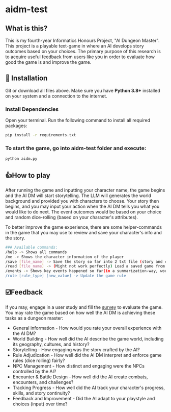 # aidm-test

## What is this?

This is my fourth-year Informatics Honours Project, "AI Dungeon Master". This project is a playable text-game in where an AI develops story outcomes based on your choices. The primary purpose of this research is to acquire useful feedback from users like you in order to evaluate how good the game is and improve the game.

## 📌 Installation

Git or download all files above. Make sure you have **Python 3.8+** installed on your system and a connection to the internet.

### Install Dependencies
Open your terminal. Run the following command to install all required packages:
```sh
pip install -r requirements.txt
```

### To start the game, go into aidm-test folder and execute:
```sh
python aidm.py
```

## 👍How to play
After running the game and inputting your character name, the game begins and the AI DM will start storytelling. The LLM will generates the world background and provided you with characters to choose. Your story then begins, and you may input your action when the AI DM tells you what you would like to do next. The event outcomes would be based on your choice and random dice-rolling (based on your character's attributes).

To better improve the game experience, there are some helper-commands in the game that you may use to review and save your character's info and the story. 
```sh
### Available commands:
/help -> Shows all commands
/me -> Shows the character information of the player
/save [file_name] -> Save the story so far into 2 txt file (story and character info).
/read [file_name] -> (Might not work perfectly) Load a saved game from 2 txt file (story and character info). 
/events -> Shows key events happened so far(in a summarization-way, would be usful for those who don't want to read a tons of paragraphs and want to get             a brief idea of what happened)
/rule [rule_type] [new_value] -> Update the game rule
```

## ☑️Feedback
If you may, engage in a user study and fill the [survey](https://forms.office.com/e/d8gfynZGD7) to evaluate the game. You may rate the game based on how well the AI DM is achieving these tasks as a dungeon master:
  - General information - How would you rate your overall experience with the AI DM?
  - World Building - How well did the AI describe the game world, including its geography, cultures, and history?
  - Storytelling - How engaging was the story crafted by the AI?
  - Rule Adjudication - How well did the AI DM interpret and enforce game rules (dice rolling) fairly?
  - NPC Management - How distinct and engaging were the NPCs controlled by the AI?
  - Encounter & Battle Design - How well did the AI create combats, encounters, and challenges?
  - Tracking Progress - How well did the AI track your character's progress, skills, and story continuity?
  - Feedback and Improvement - Did the AI adapt to your playstyle and choices (input) over time?
